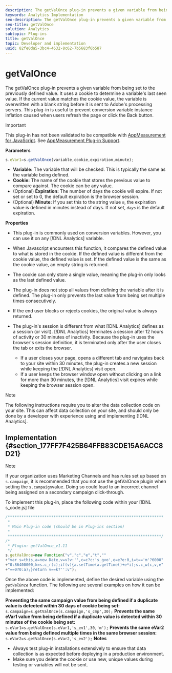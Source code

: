 ```yaml
---
description: The getValOnce plug-in prevents a given variable from being set to the previously defined value. It uses a cookie to determine a variable's last seen value. If the current value matches the cookie value, the variable is overwritten with a blank string before it is sent to Adobe's processing servers. This plug-in is useful to prevent conversion variable instance inflation caused when users refresh the page or click the Back button.
keywords: Analytics Implementation
seo-description: The getValOnce plug-in prevents a given variable from being set to the previously defined value. It uses a cookie to determine a variable's last seen value. If the current value matches the cookie value, the variable is overwritten with a blank string before it is sent to Adobe's processing servers. This plug-in is useful to prevent conversion variable instance inflation caused when users refresh the page or click the Back button.
seo-title: getValOnce
solution: Analytics
subtopic: Plug-ins
title: getValOnce
topic: Developer and implementation
uuid: 82fe0da5-3bc4-4632-8c62-7b5683f6b587
---
```


# getValOnce

The getValOnce plug-in prevents a given variable from being set to the previously defined value. It uses a cookie to determine a variable's last seen value. If the current value matches the cookie value, the variable is overwritten with a blank string before it is sent to Adobe's processing servers. This plug-in is useful to prevent conversion variable instance inflation caused when users refresh the page or click the Back button.

>[!IMPORTANT]
>
>This plug-in has not been validated to be compatible with [AppMeasurement for JavaScript](/help/implement/js-implementation/c-appmeasurement-js/appmeasure-mjs.md). See [AppMeasurement Plug-in Support](/help/implement/js-implementation/c-appmeasurement-js/plugins-support.md).

**Parameters**

```js
s.eVar1=s.getValOnce(variable,cookie,expiration,minute);
```

* **Variable:** The variable that will be checked. This is typically the same as the variable being defined.
* **Cookie:** The name of the cookie that stores the previous value to compare against. The cookie can be any value.
* (Optional) **Expiration:** The number of days the cookie will expire. If not set or set to 0, the default expiration is the browser session.
* (Optional) **Minute:** If you set this to the string value *`m`*, the expiration value is defined in minutes instead of days. If not set, *`days`* is the default expiration.

**Properties**

* This plug-in is commonly used on conversion variables. However, you can use it on any [!DNL Analytics] variable.
* When Javascript encounters this function, it compares the defined value to what is stored in the cookie. If the defined value is different from the cookie value, the defined value is set. If the defined value is the same as the cookie value, an empty string is returned.
* The cookie can only store a single value, meaning the plug-in only looks as the last defined value.
* The plug-in does not stop all values from defining the variable after it is defined. The plug-in only prevents the last value from being set multiple times consecutively.
* If the end user blocks or rejects cookies, the original value is always returned.
* The plug-in's session is different from what [!DNL Analytics] defines as a session (or visit). [!DNL Analytics] terminates a session after 12 hours of activity or 30 minutes of inactivity. Because the plug-in uses the browser's session definition, it is terminated only after the user closes the tab or exits the browser.

    * If a user closes your page, opens a different tab and navigates back to your site within 30 minutes, the plug-in creates a new session while keeping the [!DNL Analytics] visit open.
    * If a user keeps the browser window open without clicking on a link for more than 30 minutes, the [!DNL Analytics] visit expires while keeping the browser session open.

>[!NOTE]
>
>The following instructions require you to alter the data collection code on your site. This can affect data collection on your site, and should only be done by a developer with experience using and implementing [!DNL Analytics].

## Implementation {#section_177FF7F425B64FFB83CDE15A6ACC8D21}

>[!NOTE]
>
>If your organization uses Marketing Channels and has rules set up based on `s.campaign`, it is recommended that you not use the getValOnce plugin when setting the `s.campaign`value. Doing so could lead to an incorrect channel being assigned on a secondary campaign click-through.

To implement this plug-in, place the following code within your [!DNL s_code.js] file

```js
/******************************************************************** 
 * 
 * Main Plug-in code (should be in Plug-ins section) 
 * 
 *******************************************************************/ 
/* 
 * Plugin: getValOnce_v1.11 
 */ 
s.getValOnce=new Function("v","c","e","t","" 
+"var s=this,a=new Date,v=v?v:'',c=c?c:'s_gvo',e=e?e:0,i=t=='m'?6000" 
+"0:86400000,k=s.c_r(c);if(v){a.setTime(a.getTime()+e*i);s.c_w(c,v,e" 
+"==0?0:a);}return v==k?'':v");
```

Once the above code is implemented, define the desired variable using the *`getValOnce`* function. The following are several examples on how it can be implemented:

**Preventing the same campaign value from being defined if a duplicate value is detected within 30 days of cookie being set:** 
`s.campaign=s.getValOnce(s.campaign,'s_cmp',30);`  **Prevents the same eVar1 value from being defined if a duplicate value is detected within 30 minutes of the cookie being set:** 
`s.eVar1=s.getValOnce(s.eVar1,'s_ev1',30,'m');`  **Prevents the same eVar2 value from being defined multiple times in the same browser session:** 
`s.eVar2=s.getValOnce(s.eVar2,'s_ev2');`  **Notes**

* Always test plug-in installations extensively to ensure that data collection is as expected before deploying in a production environment.
* Make sure you delete the cookie or use new, unique values during testing or variables will not be sent.

